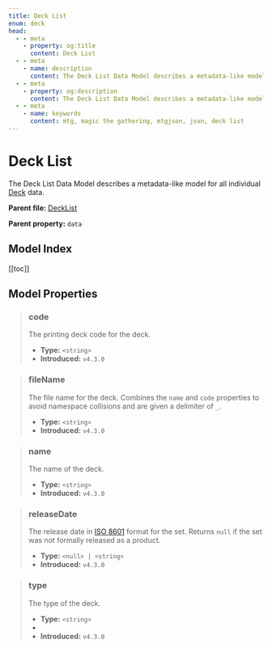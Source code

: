 ```yaml
---
title: Deck List
enum: deck
head:
  - - meta
    - property: og:title
      content: Deck List
  - - meta
    - name: description
      content: The Deck List Data Model describes a metadata-like model for a Deck.
  - - meta
    - property: og:description
      content: The Deck List Data Model describes a metadata-like model for a Deck.
  - - meta
    - name: keywords
      content: mtg, magic the gathering, mtgjson, json, deck list
---
```


# Deck List

The Deck List Data Model describes a metadata-like model for all individual [Deck](/data-models/deck/) data.

**Parent file:** [DeckList](/downloads/all-files/#decklist)  

**Parent property:** `data`

## Model Index

<PropertyToggler/>

[[toc]]

## Model Properties

> ### code
>
> The printing deck code for the deck.
>
> - **Type:** `<string>`
> - **Introduced:** `v4.3.0`

> ### fileName
>
> The file name for the deck. Combines the `name` and `code` properties to avoid namespace collisions and are given a delimiter of `_`.
>
> - **Type:** `<string>`
> - **Introduced:** `v4.3.0`

> ### name
>
> The name of the deck.
>
> - **Type:** `<string>`
> - **Introduced:** `v4.3.0`

> ### releaseDate
>
> The release date in [ISO 8601](https://www.iso.org/iso-8601-date-and-time-format.html) format for the set. Returns `null` if the set was not formally released as a product.
>
> - **Type:** `<null> | <string>`
> - **Introduced:** `v4.3.0`

> ### type
>
> The type of the deck.
>
> - **Type:** `<string>`
> - <ExampleField type='type'/>
> - **Introduced:** `v4.3.0`

